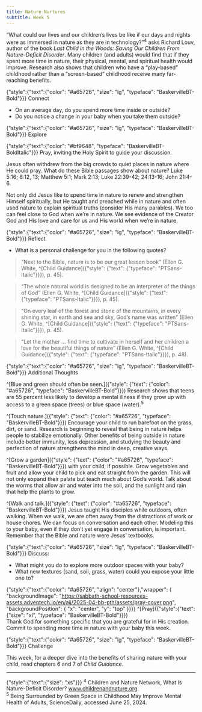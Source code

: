 ```yaml
---
title: Nature Nurtures
subtitle: Week 5
---
```


“What could our lives and our children’s lives be like if our days and nights were as immersed in nature as they are in technology?”<sup>4</sup> asks Richard Louv, author of the book _Last Child in the Woods: Saving Our Children From Nature-Deficit Disorder_. Many children (and adults) would find that if they spent more time in nature, their physical, mental, and spiritual health would improve. Research also shows that children who have a “play-based” childhood rather than a “screen-based” childhood receive many far-reaching benefits.

{"style":{"text":{"color": "#a65726", "size": "lg", "typeface": "BaskervilleBT-Bold"}}}
Connect

+ On an average day, do you spend more time inside or outside?
+ Do you notice a change in your baby when you take them outside?

{"style":{"text":{"color": "#a65726", "size": "lg", "typeface": "BaskervilleBT-Bold"}}}
Explore

{"style":{"text":{"color": "#bf9648", "typeface": "BaskervilleBT-BoldItalic"}}}
Pray, inviting the Holy Spirit to guide your discussion.

Jesus often withdrew from the big crowds to quiet places in nature where He could pray. What do these Bible passages show about nature? Luke 5:16; 6:12, 13; Matthew 5:1; Mark 2:13; Luke 22:39-42; 24:13-16; John 21:4-6.

Not only did Jesus like to spend time in nature to renew and strengthen Himself spiritually, but He taught and preached while in nature and often used nature to explain spiritual truths (consider His many parables). We too can feel close to God when we’re in nature. We see evidence of the Creator God and His love and care for us and His world when we’re in nature.

{"style":{"text":{"color": "#a65726", "size": "lg", "typeface": "BaskervilleBT-Bold"}}}
Reflect

+ What is a personal challenge for you in the following quotes?

> “Next to the Bible, nature is to be our great lesson book” (Ellen G. White, ^[Child Guidance]({"style": {"text": {"typeface": "PTSans-Italic"}}}), p. 45).

> “The whole natural world is designed to be an interpreter of the things of God” (Ellen G. White, ^[Child Guidance]({"style": {"text": {"typeface": "PTSans-Italic"}}}), p. 45).

> “On every leaf of the forest and stone of the mountains, in every shining star, in earth and sea and sky, God’s name was written” (Ellen G. White, ^[Child Guidance]({"style": {"text": {"typeface": "PTSans-Italic"}}}), p. 45).

> “Let the mother … find time to cultivate in herself and her children a love for the beautiful things of nature” (Ellen G. White, ^[Child Guidance]({"style": {"text": {"typeface": "PTSans-Italic"}}}), p. 48).

{"style":{"text":{"color": "#a65726", "size": "lg", "typeface": "BaskervilleBT-Bold"}}}
Additional Thoughts

^[Blue and green should often be seen.]({"style": {"text": {"color": "#a65726", "typeface": "BaskervilleBT-Bold"}}}) Research shows that teens are 55 percent less likely to develop a mental illness if they grow up with access to a green space (trees) or blue space (water).<sup>5</sup>

^[Touch nature.]({"style": {"text": {"color": "#a65726", "typeface": "BaskervilleBT-Bold"}}}) Encourage your child to run barefoot on the grass, dirt, or sand. Research is beginning to reveal that being in nature helps people to stabilize emotionally. Other benefits of being outside in nature include better immunity, less depression, and studying the beauty and perfection of nature strengthens the mind in deep, creative ways.

^[Grow a garden]({"style": {"text": {"color": "#a65726", "typeface": "BaskervilleBT-Bold"}}}) with your child, if possible. Grow vegetables and fruit and allow your child to pick and eat straight from the garden. This will not only expand their palate but teach much about God’s world. Talk about the worms that allow air and water into the soil, and the sunlight and rain that help the plants to grow.

^[Walk and talk.]({"style": {"text": {"color": "#a65726", "typeface": "BaskervilleBT-Bold"}}}) Jesus taught His disciples while outdoors, often walking. When we walk, we are often away from the distractions of work or house chores. We can focus on conversation and each other. Modeling this to your baby, even if they don’t yet engage in conversation, is important. Remember that the Bible and nature were Jesus’ textbooks.

{"style":{"text":{"color": "#a65726", "size": "lg", "typeface": "BaskervilleBT-Bold"}}}
Discuss:

+ What might you do to explore more outdoor spaces with your baby?
+ What new textures (sand, soil, grass, water) could you expose your little one to? 

{"style":{"text":{"color": "#a65726", "align": "center"},"wrapper": { "backgroundImage": "https://sabbath-school-resources-assets.adventech.io/en/aij/2025-04-bb-pth/assets/pray-cover.png", "backgroundPosition": { "x": "center", "y": "top" }}}}
^[Pray]({"style":{"text":{"size": "xl", "typeface": "BaskervilleBT-Bold"}}})\
Thank God for something specific that you are grateful for in His creation.\
Commit to spending more time in nature with your baby this week.

{"style":{"text":{"color": "#a65726", "size": "lg", "typeface": "BaskervilleBT-Bold"}}}
Challenge

This week, for a deeper dive into the benefits of sharing nature with your child, read chapters 6 and 7 of _Child Guidance_.

---

{"style":{"text":{"size": "xs"}}}
<sup>4</sup> Children and Nature Network, What Is Nature-Deficit Disorder? www.childrenandnature.org. \
<sup>5</sup> Being Surrounded by Green Space in Childhood May Improve Mental Health of Adults, ScienceDaily, accessed June 25, 2024.